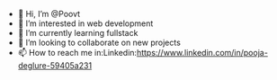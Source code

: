 - 👋 Hi, I’m @Poovt
- 👀 I’m interested in web development
- 🌱 I’m currently learning fullstack
- 💞️ I’m looking to collaborate on new projects
- 📫 How to reach me in:Linkedin:https://www.linkedin.com/in/pooja-deglure-59405a231

<!---
Poovt/Poovt is a ✨ special ✨ repository because its `README.md` (this file) appears on your GitHub profile.
You can click the Preview link to take a look at your changes.
--->

